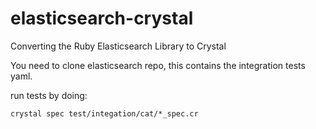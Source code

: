 # elasticsearch-crystal
Converting the Ruby Elasticsearch Library to Crystal

You need to clone elasticsearch repo, this contains the integration tests yaml.

run tests by doing:

`crystal spec test/integation/cat/*_spec.cr`
